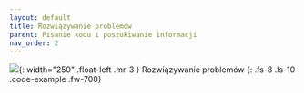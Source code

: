 ```yaml
---
layout: default
title: Rozwiązywanie problemów
parent: Pisanie kodu i poszukiwanie informacji
nav_order: 2
---
```

![](../../images/intros/sebugging.jpg){: width="250" .float-left .mr-3 }
Rozwiązywanie problemów
{: .fs-8 .ls-10 .code-example .fw-700}
